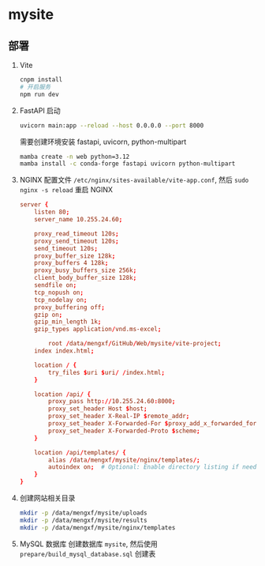 # mysite

## 部署

1. Vite

    ```bash
    cnpm install
    # 开启服务
    npm run dev
    ```

2. FastAPI
    启动

    ```bash
    uvicorn main:app --reload --host 0.0.0.0 --port 8000
    ```

    需要创建环境安装 fastapi, uvicorn, python-multipart

    ```bash
    mamba create -n web python=3.12
    mamba install -c conda-forge fastapi uvicorn python-multipart
    ```

3. NGINX
    配置文件 `/etc/nginx/sites-available/vite-app.conf`, 然后 `sudo nginx -s reload` 重启 NGINX

    ```conf
    server {
        listen 80;
        server_name 10.255.24.60;

        proxy_read_timeout 120s;
        proxy_send_timeout 120s;
        send_timeout 120s;
        proxy_buffer_size 128k;
        proxy_buffers 4 128k;
        proxy_busy_buffers_size 256k;
        client_body_buffer_size 128k;
        sendfile on;
        tcp_nopush on;
        tcp_nodelay on;
        proxy_buffering off;
        gzip on;
        gzip_min_length 1k;
        gzip_types application/vnd.ms-excel;

            root /data/mengxf/GitHub/Web/mysite/vite-project;
        index index.html;

        location / {
            try_files $uri $uri/ /index.html;
        }

        location /api/ {
            proxy_pass http://10.255.24.60:8000;
            proxy_set_header Host $host;
            proxy_set_header X-Real-IP $remote_addr;
            proxy_set_header X-Forwarded-For $proxy_add_x_forwarded_for;
            proxy_set_header X-Forwarded-Proto $scheme;
        }

        location /api/templates/ {
            alias /data/mengxf/mysite/nginx/templates/;
            autoindex on;  # Optional: Enable directory listing if needed
        }
    }
    ```

4. 创建网站相关目录

    ```bash
    mkdir -p /data/mengxf/mysite/uploads
    mkdir -p /data/mengxf/mysite/results
    mkdir -p /data/mengxf/mysite/nginx/templates
    ```

5. MySQL 数据库
    创建数据库 `mysite`, 然后使用 `prepare/build_mysql_database.sql` 创建表
